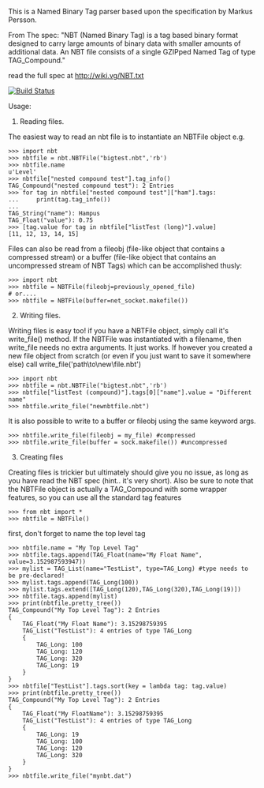 This is a Named Binary Tag parser based upon the specification by Markus Persson.

From The spec:
  "NBT (Named Binary Tag) is a tag based binary format designed to carry large
   amounts of binary data with smaller amounts of additional data.
   An NBT file consists of a single GZIPped Named Tag of type TAG_Compound."

read the full spec at http://wiki.vg/NBT.txt

[![Build Status](https://secure.travis-ci.org/twoolie/NBT.png?branch=master)](http://travis-ci.org/#!/twoolie/NBT)

Usage:
 1) Reading files.

 The easiest way to read an nbt file is to instantiate an NBTFile object e.g.

    >>> import nbt
    >>> nbtfile = nbt.NBTFile("bigtest.nbt",'rb')
    >>> nbtfile.name
    u'Level'
    >>> nbtfile["nested compound test"].tag_info()
    TAG_Compound("nested compound test"): 2 Entries
    >>> for tag in nbtfile["nested compound test"]["ham"].tags:
    ...     print(tag.tag_info())
    ...
    TAG_String("name"): Hampus
    TAG_Float("value"): 0.75
    >>> [tag.value for tag in nbtfile["listTest (long)"].value]
    [11, 12, 13, 14, 15]

 Files can also be read from a fileobj (file-like object that contains a compressed
 stream) or a buffer (file-like object that contains an uncompressed stream of NBT
 Tags) which can be accomplished thusly:

    >>> import nbt
    >>> nbtfile = NBTFile(fileobj=previously_opened_file)
    # or....
    >>> nbtfile = NBTFile(buffer=net_socket.makefile())

 2) Writing files.

 Writing files is easy too! if you have a NBTFile object, simply call it's
 write_file() method. If the NBTFile was instantiated with a filename, then
 write_file needs no extra arguments. It just works. If however you created a new
 file object from scratch (or even if you just want to save it somewhere else)
 call write_file('path\to\new\file.nbt')

    >>> import nbt
    >>> nbtfile = nbt.NBTFile("bigtest.nbt",'rb')
    >>> nbtfile["listTest (compound)"].tags[0]["name"].value = "Different name"
    >>> nbtfile.write_file("newnbtfile.nbt")

 It is also possible to write to a buffer or fileobj using the same keyword args.

    >>> nbtfile.write_file(fileobj = my_file) #compressed
    >>> nbtfile.write_file(buffer = sock.makefile()) #uncompressed

 3) Creating files

 Creating files is trickier but ultimately should give you no issue, as long as
 you have read the NBT spec (hint.. it's very short). Also be sure to note that
 the NBTFile object is actually a TAG_Compound with some wrapper features, so
 you can use all the standard tag features

    >>> from nbt import *
    >>> nbtfile = NBTFile()

 first, don't forget to name the top level tag

    >>> nbtfile.name = "My Top Level Tag"
    >>> nbtfile.tags.append(TAG_Float(name="My Float Name", value=3.152987593947))
    >>> mylist = TAG_List(name="TestList", type=TAG_Long) #type needs to be pre-declared!
    >>> mylist.tags.append(TAG_Long(100))
    >>> mylist.tags.extend([TAG_Long(120),TAG_Long(320),TAG_Long(19)])
    >>> nbtfile.tags.append(mylist)
    >>> print(nbtfile.pretty_tree())
    TAG_Compound("My Top Level Tag"): 2 Entries
    {
        TAG_Float("My Float Name"): 3.15298759395
        TAG_List("TestList"): 4 entries of type TAG_Long
        {
            TAG_Long: 100
            TAG_Long: 120
            TAG_Long: 320
            TAG_Long: 19
        }
    }
    >>> nbtfile["TestList"].tags.sort(key = lambda tag: tag.value)
    >>> print(nbtfile.pretty_tree())
    TAG_Compound("My Top Level Tag"): 2 Entries
    {
        TAG_Float("My FloatName"): 3.15298759395
        TAG_List("TestList"): 4 entries of type TAG_Long
        {
            TAG_Long: 19
            TAG_Long: 100
            TAG_Long: 120
            TAG_Long: 320
        }
    }
    >>> nbtfile.write_file("mynbt.dat")
